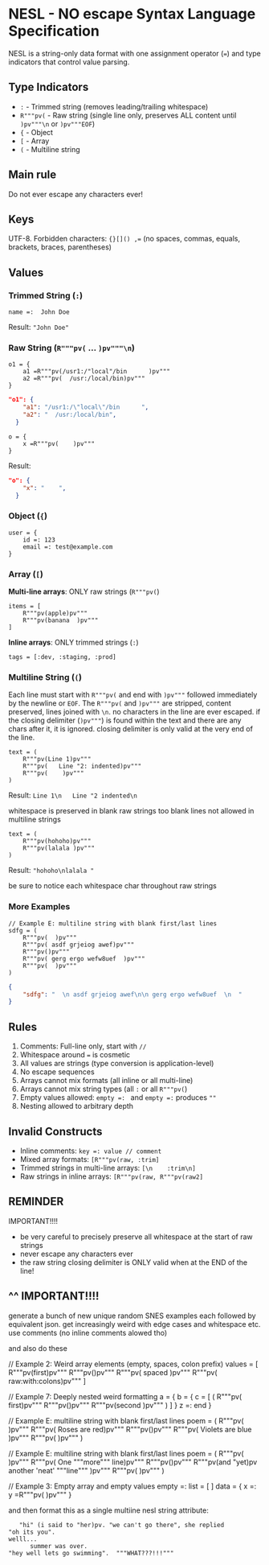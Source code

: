 # NESL - NO escape Syntax Language Specification

NESL is a string-only data format with one assignment operator (`=`) and type indicators that control value parsing.

## Type Indicators

- `:` - Trimmed string (removes leading/trailing whitespace)
- `R"""pv(` - Raw string (single line only, preserves ALL content until `)pv"""\n` or `)pv"""EOF`)
- `{` - Object
- `[` - Array
- `(` - Multiline string

## Main rule 

Do not ever escape any characters ever!

## Keys

UTF-8. Forbidden characters: `{}[]() ,=` (no spaces, commas, equals, brackets, braces, parentheses)

## Values

### Trimmed String (`:`)
```
name =:  John Doe   
```
Result: `"John Doe"`

### Raw String (`R"""pv(` ... `)pv"""\n`)
```
o1 = {
    a1 =R"""pv(/usr1:/"local"/bin      )pv"""
    a2 =R"""pv(  /usr:/local/bin)pv"""
} 
```

```json
"o1": {
    "a1": "/usr1:/\"local\"/bin      ",
    "a2": "  /usr:/local/bin",
  }
```
```
o = {
    x =R"""pv(    )pv"""
} 
```
Result: 
```json
"o": {
    "x": "    ",
  }
```

### Object (`{`)
```
user = {
    id =: 123
    email =: test@example.com
}
```

### Array (`[`)

**Multi-line arrays**: ONLY raw strings (`R"""pv(`)
```
items = [
    R"""pv(apple)pv"""
    R"""pv(banana  )pv"""
]
```

**Inline arrays**: ONLY trimmed strings (`:`)
```
tags = [:dev, :staging, :prod]
```

### Multiline String (`(`)
Each line must start with `R"""pv(` and end with `)pv"""` followed immediately by the newline or `EOF`. The `R"""pv(` and `)pv"""` are stripped, content preserved, lines joined with `\n`.  no characters in the line are ever escaped.  if the closing delimiter (`)pv"""`) is found within the text and there are any chars after it, it is ignored.  closing delimiter is only valid at the very end of the line.


```
text = (
    R"""pv(Line 1)pv"""
    R"""pv(   Line "2: indented)pv"""
    R"""pv(    )pv"""
)
```
Result: `Line 1\n   Line "2 indented\n    `

whitespace is preserved in blank raw strings too
blank lines not allowed in multiline strings

```
text = (
    R"""pv(hohoho)pv"""
    R"""pv(lalala )pv"""
)
```
Result: `"hohoho\nlalala "`

be sure to notice each whitespace char throughout raw strings

### More Examples

```
// Example E: multiline string with blank first/last lines
sdfg = (
    R"""pv(  )pv"""
    R"""pv( asdf grjeiog awef)pv"""
    R"""pv()pv"""
    R"""pv( gerg ergo wefw8uef  )pv"""
    R"""pv(  )pv"""
)
```

```json
{
    "sdfg": "  \n asdf grjeiog awef\n\n gerg ergo wefw8uef  \n  "
}
```
## Rules

1. Comments: Full-line only, start with `//`
2. Whitespace around `=` is cosmetic
3. All values are strings (type conversion is application-level)
4. No escape sequences
5. Arrays cannot mix formats (all inline or all multi-line)
6. Arrays cannot mix string types (all `:` or all `R"""pv(`)
7. Empty values allowed: `empty =: ` and `empty =:` produces `""` 
8. Nesting allowed to arbitrary depth

## Invalid Constructs

- Inline comments: `key =: value // comment`
- Mixed array formats: `[R"""pv(raw, :trim]`
- Trimmed strings in multi-line arrays: `[\n    :trim\n]`
- Raw strings in inline arrays: `[R"""pv(raw, R"""pv(raw2]`

## REMINDER

IMPORTANT!!!!

- be very careful to precisely preserve all whitespace at the start of raw strings
- never escape any characters ever
- the raw string closing delimiter is ONLY valid when at the END of the line!

^^ IMPORTANT!!!!
------------------

generate a bunch of new unique random SNES examples each followed by equivalent json.  get increasingly weird with edge cases and whitespace etc.  use comments (no inline comments alowed tho)


and also  do these



// Example 2: Weird array elements (empty, spaces, colon prefix)
values = [
    R"""pv(first)pv"""
    R"""pv()pv"""
    R"""pv(   spaced   )pv"""
    R"""pv(   raw:with:colons)pv"""
]




// Example 7: Deeply nested weird formatting
a = {
    b = {
        c = [
            (
                R"""pv( first)pv"""
                R"""pv()pv"""
                R"""pv(second  )pv"""
            )
        ]
    }
    z =: end
}

// Example E: multiline string with blank first/last lines
poem = (
    R"""pv(  )pv"""
    R"""pv( Roses are red)pv"""
    R"""pv()pv"""
    R"""pv( Violets are blue  )pv"""
    R"""pv(  )pv"""
)

// Example E: multiline string with blank first/last lines
poem = (
    R"""pv(  )pv"""
    R"""pv( One """more""" line)pv"""
    R"""pv()pv"""
    R"""pv(and  "yet)pv another 'neat' """line"""  )pv"""
    R"""pv(  )pv"""
)


// Example 3: Empty array and empty values
empty =:
list = [ ]
data = {
    x =:
    y =R"""pv(  )pv"""
}

and then format this as a single multiine nesl string attribute:

```
   "hi" (i said to "her)pv. "we can't go there", she replied 
"oh its you". 
welll...
      summer was over.
"hey well lets go swimming".  """WHAT???!!!"""
```